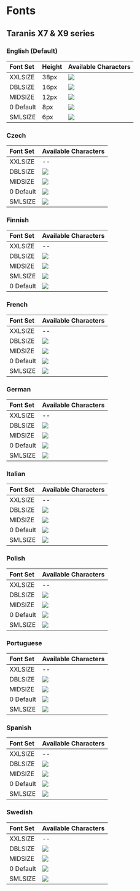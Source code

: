 # Fonts

## Taranis X7 & X9 series

### English \(Default\)

| Font Set | Height | Available Characters |
| :--- | :--- | :--- |
| XXLSIZE | 38px | ![](https://raw.githubusercontent.com/opentx/opentx/2.2/radio/src/fonts/std/font_22x38_num.png) |
| DBLSIZE | 16px | ![](https://raw.githubusercontent.com/opentx/opentx/2.2/radio/src/fonts/std/font_10x14.png) |
| MIDSIZE | 12px | ![](https://raw.githubusercontent.com/opentx/opentx/2.2/radio/src/fonts/std/font_08x10.png) |
| 0 Default | 8px | ![](https://raw.githubusercontent.com/opentx/opentx/2.2/radio/src/fonts/std/font_05x07.png) |
| SMLSIZE | 6px | ![](https://raw.githubusercontent.com/opentx/opentx/2.2/radio/src/fonts/std/font_04x06.png) |

### Czech

| Font Set | Available Characters |
| :--- | :--- |
| XXLSIZE | -- |
| DBLSIZE | ![](https://raw.githubusercontent.com/opentx/opentx/2.2/radio/src/fonts/std/font_cz_10x14.png) |
| MIDSIZE | ![](https://raw.githubusercontent.com/opentx/opentx/2.2/radio/src/fonts/std/font_cz_08x10.png) |
| 0 Default | ![](https://raw.githubusercontent.com/opentx/opentx/2.2/radio/src/fonts/std/font_cz_05x07.png) |
| SMLSIZE | ![](https://raw.githubusercontent.com/opentx/opentx/2.2/radio/src/fonts/std/font_cz_04x06.png) |

### Finnish

| Font Set | Available Characters |
| :--- | :--- |
| XXLSIZE | -- |
| DBLSIZE | ![](https://raw.githubusercontent.com/opentx/opentx/2.2/radio/src/fonts/std/font_fi_10x14.png) |
| MIDSIZE | ![](https://raw.githubusercontent.com/opentx/opentx/2.2/radio/src/fonts/std/font_fi_08x10.png) |
| SMLSIZE | ![](https://raw.githubusercontent.com/opentx/opentx/2.2/radio/src/fonts/std/font_fi_04x06.png) |
| 0 Default | ![](https://raw.githubusercontent.com/opentx/opentx/2.2/radio/src/fonts/std/font_fi_05x07.png) |

### French

| Font Set | Available Characters |
| :--- | :--- |
| XXLSIZE | -- |
| DBLSIZE | ![](https://raw.githubusercontent.com/opentx/opentx/2.2/radio/src/fonts/std/font_fr_10x14.png) |
| MIDSIZE | ![](https://raw.githubusercontent.com/opentx/opentx/2.2/radio/src/fonts/std/font_fr_08x10.png) |
| 0 Default | ![](https://raw.githubusercontent.com/opentx/opentx/2.2/radio/src/fonts/std/font_fr_05x07.png) |
| SMLSIZE | ![](https://raw.githubusercontent.com/opentx/opentx/2.2/radio/src/fonts/std/font_fr_04x06.png) |

### German

| Font Set | Available Characters |
| :--- | :--- |
| XXLSIZE | -- |
| DBLSIZE | ![](https://raw.githubusercontent.com/opentx/opentx/2.2/radio/src/fonts/std/font_de_10x14.png) |
| MIDSIZE | ![](https://raw.githubusercontent.com/opentx/opentx/2.2/radio/src/fonts/std/font_de_08x10.png) |
| 0 Default | ![](https://raw.githubusercontent.com/opentx/opentx/2.2/radio/src/fonts/std/font_de_05x07.png) |
| SMLSIZE | ![](https://raw.githubusercontent.com/opentx/opentx/2.2/radio/src/fonts/std/font_de_04x06.png) |

### Italian

| Font Set | Available Characters |
| :--- | :--- |
| XXLSIZE | -- |
| DBLSIZE | ![](https://raw.githubusercontent.com/opentx/opentx/2.2/radio/src/fonts/std/font_it_10x14.png) |
| MIDSIZE | ![](https://raw.githubusercontent.com/opentx/opentx/2.2/radio/src/fonts/std/font_it_08x10.png) |
| 0 Default | ![](https://raw.githubusercontent.com/opentx/opentx/2.2/radio/src/fonts/std/font_it_05x07.png) |
| SMLSIZE | ![](https://raw.githubusercontent.com/opentx/opentx/2.2/radio/src/fonts/std/font_it_04x06.png) |

### Polish

| Font Set | Available Characters |
| :--- | :--- |
| XXLSIZE | -- |
| DBLSIZE | ![](https://raw.githubusercontent.com/opentx/opentx/2.2/radio/src/fonts/std/font_pl_10x14.png) |
| MIDSIZE | ![](https://raw.githubusercontent.com/opentx/opentx/2.2/radio/src/fonts/std/font_pl_08x10.png) |
| 0 Default | ![](https://raw.githubusercontent.com/opentx/opentx/2.2/radio/src/fonts/std/font_pl_05x07.png) |
| SMLSIZE | ![](https://raw.githubusercontent.com/opentx/opentx/2.2/radio/src/fonts/std/font_pl_04x06.png) |

### Portuguese

| Font Set | Available Characters |
| :--- | :--- |
| XXLSIZE | -- |
| DBLSIZE | ![](https://raw.githubusercontent.com/opentx/opentx/2.2/radio/src/fonts/std/font_pt_10x14.png) |
| MIDSIZE | ![](https://raw.githubusercontent.com/opentx/opentx/2.2/radio/src/fonts/std/font_pt_08x10.png) |
| 0 Default | ![](https://raw.githubusercontent.com/opentx/opentx/2.2/radio/src/fonts/std/font_pt_05x07.png) |
| SMLSIZE | ![](https://raw.githubusercontent.com/opentx/opentx/2.2/radio/src/fonts/std/font_pt_04x06.png) |

### Spanish

| Font Set | Available Characters |
| :--- | :--- |
| XXLSIZE | -- |
| DBLSIZE | ![](https://raw.githubusercontent.com/opentx/opentx/2.2/radio/src/fonts/std/font_es_10x14.png) |
| MIDSIZE | ![](https://raw.githubusercontent.com/opentx/opentx/2.2/radio/src/fonts/std/font_es_08x10.png) |
| 0 Default | ![](https://raw.githubusercontent.com/opentx/opentx/2.2/radio/src/fonts/std/font_es_05x07.png) |
| SMLSIZE | ![](https://raw.githubusercontent.com/opentx/opentx/2.2/radio/src/fonts/std/font_es_04x06.png) |

### Swedish

| Font Set | Available Characters |
| :--- | :--- |
| XXLSIZE | -- |
| DBLSIZE | ![](https://raw.githubusercontent.com/opentx/opentx/2.2/radio/src/fonts/std/font_se_10x14.png) |
| MIDSIZE | ![](https://raw.githubusercontent.com/opentx/opentx/2.2/radio/src/fonts/std/font_se_08x10.png) |
| 0 Default | ![](https://raw.githubusercontent.com/opentx/opentx/2.2/radio/src/fonts/std/font_se_05x07.png) |
| SMLSIZE | ![](https://raw.githubusercontent.com/opentx/opentx/2.2/radio/src/fonts/std/font_se_04x06.png) |

